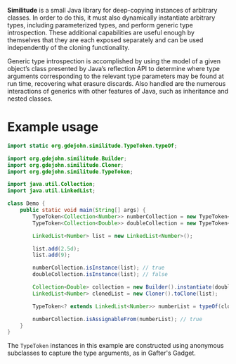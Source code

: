 **Similitude** is a small Java library for deep-copying instances of arbitrary classes. In order to do this, it must also dynamically instantiate arbitrary types, including parameterized types, and perform generic type introspection. These additional capabilities are useful enough by themselves that they are each exposed separately and can be used independently of the cloning functionality.

Generic type introspection is accomplished by using the model of a given object’s class presented by Java’s reflection API to determine where type arguments corresponding to the relevant type parameters may be found at run time, recovering what erasure discards. Also handled are the numerous interactions of generics with other features of Java, such as inheritance and nested classes.

# Example usage
```java
import static org.gdejohn.similitude.TypeToken.typeOf;

import org.gdejohn.similitude.Builder;
import org.gdejohn.similitude.Cloner;
import org.gdejohn.similitude.TypeToken;

import java.util.Collection;
import java.util.LinkedList;

class Demo {
    public static void main(String[] args) {
        TypeToken<Collection<Number>> numberCollection = new TypeToken<Collection<Number>>(){};
        TypeToken<Collection<Double>> doubleCollection = new TypeToken<Collection<Double>>(){};

        LinkedList<Number> list = new LinkedList<Number>();

        list.add(2.5d);
        list.add(9);

        numberCollection.isInstance(list); // true
        doubleCollection.isInstance(list); // false

        Collection<Double> collection = new Builder().instantiate(doubleCollection);
        LinkedList<Number> clonedList = new Cloner().toClone(list);

        TypeToken<? extends LinkedList<Number>> numberList = typeOf(clonedList);

        numberCollection.isAssignableFrom(numberList); // true
    }
}
```
The `TypeToken` instances in this example are constructed using anonymous subclasses to capture the type arguments, as in Gafter's Gadget.

